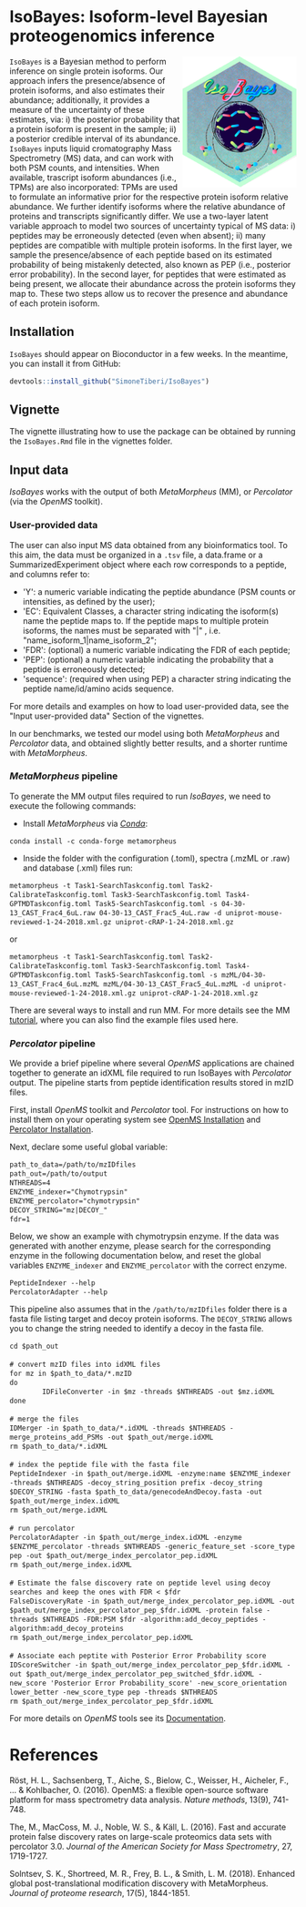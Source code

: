 # IsoBayes: Isoform-level Bayesian proteogenomics inference

<img src="inst/extdata/IsoBayes.png" width="200" align="right"/> 

`IsoBayes` is a Bayesian method to perform inference on single protein isoforms.
Our approach infers the presence/absence of protein isoforms, and also estimates their abundance;
additionally, it provides a measure of the uncertainty of these estimates, via:
i) the posterior probability that a protein isoform is present in the sample;
ii) a posterior credible interval of its abundance.
`IsoBayes` inputs liquid cromatography Mass Spectrometry (MS) data,
and can work with both PSM counts, and intensities.
When available, trascript isoform abundances (i.e., TPMs) are also incorporated:
TPMs are used to formulate an informative prior for the respective protein isoform relative abundance.
We further identify isoforms where the relative abundance of proteins and transcripts significantly differ.
We use a two-layer latent variable approach to model two sources of uncertainty typical of MS data:
i) peptides may be erroneously detected (even when absent);
ii) many peptides are compatible with multiple protein isoforms.
In the first layer, we sample the presence/absence of each peptide based on its estimated probability 
of being mistakenly detected, also known as PEP (i.e., posterior error probability).
In the second layer, for peptides that were estimated as being present, 
we allocate their abundance across the protein isoforms they map to.
These two steps allow us to recover the presence and abundance of each protein isoform.

## Installation 
`IsoBayes` should appear on Bioconductor in a few weeks.
In the meantime, you can install it from GitHub:
``` r
devtools::install_github("SimoneTiberi/IsoBayes")
```

## Vignette
The vignette illustrating how to use the package can be obtained by running the `IsoBayes.Rmd` file in the vignettes folder.

## Input data
*IsoBayes* works with the output of both *MetaMorpheus* (MM), or *Percolator* (via the *OpenMS* toolkit).

### User-provided data
The user can also input MS data obtained from any bioinformatics tool. To this aim, the data must be organized in a `.tsv` file, a data.frame or a SummarizedExperiment object where each row corresponds to a peptide, and columns refer to:

* 'Y': a numeric variable indicating the peptide abundance (PSM counts or intensities, as defined by the user);
* 'EC': Equivalent Classes, a character string indicating the isoform(s) name the peptide maps to. If the peptide maps to multiple protein isoforms, the names must be separated with "|" , i.e. "name_isoform_1|name_isoform_2";
* 'FDR': (optional) a numeric variable indicating the FDR of each peptide;
* 'PEP': (optional) a numeric variable indicating the probability that a peptide is erroneously detected;
* 'sequence': (required when using PEP) a character string indicating the peptide name/id/amino acids sequence.

For more details and examples on how to load user-provided data, see the "Input user-provided data" Section of the vignettes.

In our benchmarks, we tested our model using both *MetaMorpheus* and *Percolator* data, and obtained slightly better results, and a shorter runtime with *MetaMorpheus*.

### *MetaMorpheus* pipeline
To generate the MM output files required to run *IsoBayes*, we need to execute the following commands:

* Install *MetaMorpheus* via [*Conda*](https://docs.conda.io/en/latest/miniconda.html):
```shell
conda install -c conda-forge metamorpheus
```

* Inside the folder with the configuration (.toml), spectra (.mzML or .raw) and database (.xml) files run:
```shell
metamorpheus -t Task1-SearchTaskconfig.toml Task2-CalibrateTaskconfig.toml Task3-SearchTaskconfig.toml Task4-GPTMDTaskconfig.toml Task5-SearchTaskconfig.toml -s 04-30-13_CAST_Frac4_6uL.raw 04-30-13_CAST_Frac5_4uL.raw -d uniprot-mouse-reviewed-1-24-2018.xml.gz uniprot-cRAP-1-24-2018.xml.gz
```
or
```shell
metamorpheus -t Task1-SearchTaskconfig.toml Task2-CalibrateTaskconfig.toml Task3-SearchTaskconfig.toml Task4-GPTMDTaskconfig.toml Task5-SearchTaskconfig.toml -s mzML/04-30-13_CAST_Frac4_6uL.mzML mzML/04-30-13_CAST_Frac5_4uL.mzML -d uniprot-mouse-reviewed-1-24-2018.xml.gz uniprot-cRAP-1-24-2018.xml.gz
```
There are several ways to install and run MM. For more details see the MM [tutorial](https://github.com/smith-chem-wisc/MetaMorpheus/wiki/Getting-Started#test-installation-via-net-core-dll---linux-macos-windows), where you can also find the example files used here.

### *Percolator* pipeline
We provide a brief pipeline where several *OpenMS* applications are chained together to generate an idXML file required to run IsoBayes with *Percolator* output. The pipeline starts from peptide identification results stored in mzID files.

First, install *OpenMS* toolkit and *Percolator* tool.
For instructions on how to install them on your operating system see [OpenMS Installation](https://openms.readthedocs.io/en/latest/openms-applications-and-tools/installation.html) and [Percolator Installation](https://github.com/percolator/percolator).

Next, declare some useful global variable:
``` shell
path_to_data=/path/to/mzIDfiles
path_out=/path/to/output
NTHREADS=4
ENZYME_indexer="Chymotrypsin"
ENZYME_percolator="chymotrypsin"
DECOY_STRING="mz|DECOY_"
fdr=1
```

Below, we show an example with chymotrypsin enzyme.
If the data was generated with another enzyme, please search for the corresponding enzyme in the following documentation below, and reset the global variables `ENZYME_indexer` and `ENZYME_percolator` with the correct enzyme.
``` shell
PeptideIndexer --help
PercolatorAdapter --help
```

This pipeline also assumes that in the `/path/to/mzIDfiles` folder there is a fasta file listing target and decoy protein isoforms.
The `DECOY_STRING` allows you to change the string needed to identify a decoy in the fasta file.

``` shell
cd $path_out

# convert mzID files into idXML files
for mz in $path_to_data/*.mzID
do
        IDFileConverter -in $mz -threads $NTHREADS -out $mz.idXML
done

# merge the files
IDMerger -in $path_to_data/*.idXML -threads $NTHREADS -merge_proteins_add_PSMs -out $path_out/merge.idXML
rm $path_to_data/*.idXML

# index the peptide file with the fasta file
PeptideIndexer -in $path_out/merge.idXML -enzyme:name $ENZYME_indexer -threads $NTHREADS -decoy_string_position prefix -decoy_string $DECOY_STRING -fasta $path_to_data/genecodeAndDecoy.fasta -out $path_out/merge_index.idXML
rm $path_out/merge.idXML

# run percolator
PercolatorAdapter -in $path_out/merge_index.idXML -enzyme $ENZYME_percolator -threads $NTHREADS -generic_feature_set -score_type pep -out $path_out/merge_index_percolator_pep.idXML
rm $path_out/merge_index.idXML

# Estimate the false discovery rate on peptide level using decoy searches and keep the ones with FDR < $fdr
FalseDiscoveryRate -in $path_out/merge_index_percolator_pep.idXML -out $path_out/merge_index_percolator_pep_$fdr.idXML -protein false -threads $NTHREADS -FDR:PSM $fdr -algorithm:add_decoy_peptides -algorithm:add_decoy_proteins
rm $path_out/merge_index_percolator_pep.idXML

# Associate each peptite with Posterior Error Probability score
IDScoreSwitcher -in $path_out/merge_index_percolator_pep_$fdr.idXML -out $path_out/merge_index_percolator_pep_switched_$fdr.idXML -new_score 'Posterior Error Probability_score' -new_score_orientation lower_better -new_score_type pep -threads $NTHREADS
rm $path_out/merge_index_percolator_pep_$fdr.idXML
```

For more details on *OpenMS* tools see its [Documentation](https://abibuilder.cs.uni-tuebingen.de/archive/openms/Documentation/nightly/html/TOPP_documentation.html).

# References

Röst, H. L., Sachsenberg, T., Aiche, S., Bielow, C., Weisser, H., Aicheler, F., ... & Kohlbacher, O. (2016). OpenMS: a flexible open-source software platform for mass spectrometry data analysis. *Nature methods*, 13(9), 741-748.

The, M., MacCoss, M. J., Noble, W. S., & Käll, L. (2016). Fast and accurate protein false discovery rates on large-scale proteomics data sets with percolator 3.0. *Journal of the American Society for Mass Spectrometry*, 27, 1719-1727.

Solntsev, S. K., Shortreed, M. R., Frey, B. L., & Smith, L. M. (2018). Enhanced global post-translational modification discovery with MetaMorpheus. *Journal of proteome research*, 17(5), 1844-1851.
